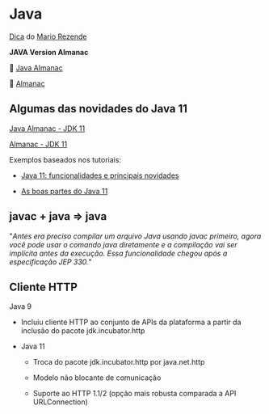 # Java

[Dica](https://www.linkedin.com/feed/update/urn:li:activity:6704060323135025152/) do [Mario Rezende](https://www.linkedin.com/in/mariorez)

**JAVA Version Almanac**

🔗 [Java Almanac](https://javaalmanac.io)

🔗 [Almanac](https://lnkd.in/dWgBAeG)

## Algumas das novidades do Java 11

[Java Almanac - JDK 11](https://javaalmanac.io/jdk/11/)

[Almanac - JDK 11](https://foojay.io/almanac/jdk-11/)

Exemplos baseados nos tutoriais:

  - [Java 11: funcionalidades e principais novidades](https://www.zup.com.br/blog/java-11-principais-novidades)
  
  - [As boas partes do Java 11](https://www.devmedia.com.br/as-boas-partes-do-java-11/40193)


## javac + java => java 

"*Antes era preciso compilar um arquivo Java usando javac primeiro, agora você pode usar o comando java diretamente e a compilação vai ser implícita antes da execução. Essa funcionalidade chegou após a especificação JEP 330.*"

## Cliente HTTP

Java 9
  - Incluiu cliente HTTP ao conjunto de APIs da plataforma a partir da inclusão do pacote jdk.incubator.http 

- Java 11
  - Troca do pacote jdk.incubator.http por java.net.http
  
  - Modelo não blocante de comunicação 
  
  - Suporte ao HTTP 1.1/2 (opção mais robusta comparada a API URLConnection)